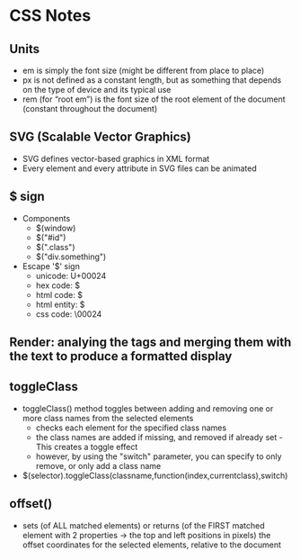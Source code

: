 # CSS Notes
## Units
* em is simply the font size (might be different from place to place)
* px is not defined as a constant length, but as something that depends on the type of device and its typical use
* rem (for “root em”) is the font size of the root element of the document (constant throughout the document)
## SVG (Scalable Vector Graphics)
* SVG defines vector-based graphics in XML format
* Every element and every attribute in SVG files can be animated
## $ sign
* Components
  * $(window)
  * $("#id")
  * $(".class")
  * $("div.something")
* Escape '$' sign
  * unicode: U+00024
  * hex code: &#x24;
  * html code: &#36;
  * html entity: &dollar;
  * css code: \00024
## Render: analying the tags and merging them with the text to produce a formatted display  
## toggleClass
* toggleClass() method toggles between adding and removing one or more class names from the selected elements
  * checks each element for the specified class names
  * the class names are added if missing, and removed if already set - This creates a toggle effect
  * however, by using the "switch" parameter, you can specify to only remove, or only add a class name
* $(selector).toggleClass(classname,function(index,currentclass),switch)
## offset()
* sets (of ALL matched elements) or returns (of the FIRST matched element with 2 properties -> the top and left positions in pixels) the offset coordinates for the selected elements, relative to the document

